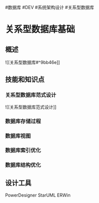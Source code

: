 #数据库 #DEV #系统架构设计 #关系型数据库 
# 关系型数据库基础
## 概述
![[关系型数据库#^9bb46e]]
## 技能和知识点

### 关系型数据库范式设计

![[关系型数据库范式设计]]




### 数据库存储过程

### 数据库视图

### 数据库索引优化

### 数据库结构优化

## 设计工具

PowerDesigner
StarUML
ERWin
